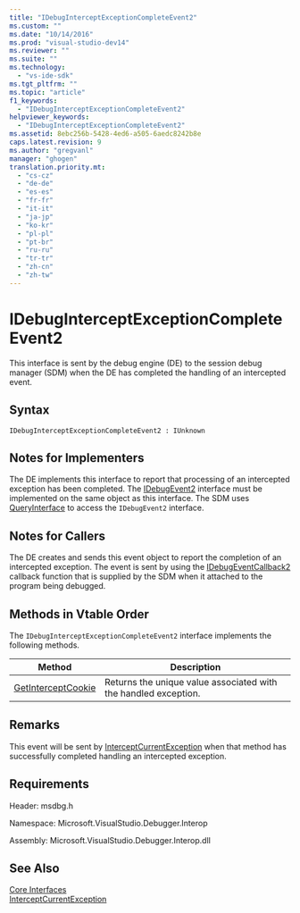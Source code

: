 ```yaml
---
title: "IDebugInterceptExceptionCompleteEvent2"
ms.custom: ""
ms.date: "10/14/2016"
ms.prod: "visual-studio-dev14"
ms.reviewer: ""
ms.suite: ""
ms.technology: 
  - "vs-ide-sdk"
ms.tgt_pltfrm: ""
ms.topic: "article"
f1_keywords: 
  - "IDebugInterceptExceptionCompleteEvent2"
helpviewer_keywords: 
  - "IDebugInterceptExceptionCompleteEvent2"
ms.assetid: 8ebc256b-5428-4ed6-a505-6aedc8242b8e
caps.latest.revision: 9
ms.author: "gregvanl"
manager: "ghogen"
translation.priority.mt: 
  - "cs-cz"
  - "de-de"
  - "es-es"
  - "fr-fr"
  - "it-it"
  - "ja-jp"
  - "ko-kr"
  - "pl-pl"
  - "pt-br"
  - "ru-ru"
  - "tr-tr"
  - "zh-cn"
  - "zh-tw"
---
```

# IDebugInterceptExceptionCompleteEvent2
This interface is sent by the debug engine (DE) to the session debug manager (SDM) when the DE has completed the handling of an intercepted event.  
  
## Syntax  
  
```  
IDebugInterceptExceptionCompleteEvent2 : IUnknown  
```  
  
## Notes for Implementers  
 The DE implements this interface to report that processing of an intercepted exception has been completed. The [IDebugEvent2](../extensibility/idebugevent2.md) interface must be implemented on the same object as this interface. The SDM uses [QueryInterface](../Topic/QueryInterface.md) to access the `IDebugEvent2` interface.  
  
## Notes for Callers  
 The DE creates and sends this event object to report the completion of an intercepted exception. The event is sent by using the [IDebugEventCallback2](../extensibility/idebugeventcallback2.md) callback function that is supplied by the SDM when it attached to the program being debugged.  
  
## Methods in Vtable Order  
 The `IDebugInterceptExceptionCompleteEvent2` interface implements the following methods.  
  
|Method|Description|  
|------------|-----------------|  
|[GetInterceptCookie](../extensibility/idebuginterceptexceptioncompleteevent2--getinterceptcookie.md)|Returns the unique value associated with the handled exception.|  
  
## Remarks  
 This event will be sent by [InterceptCurrentException](../extensibility/idebugstackframe3--interceptcurrentexception.md) when that method has successfully completed handling an intercepted exception.  
  
## Requirements  
 Header: msdbg.h  
  
 Namespace: Microsoft.VisualStudio.Debugger.Interop  
  
 Assembly: Microsoft.VisualStudio.Debugger.Interop.dll  
  
## See Also  
 [Core Interfaces](../extensibility/core-interfaces.md)   
 [InterceptCurrentException](../extensibility/idebugstackframe3--interceptcurrentexception.md)